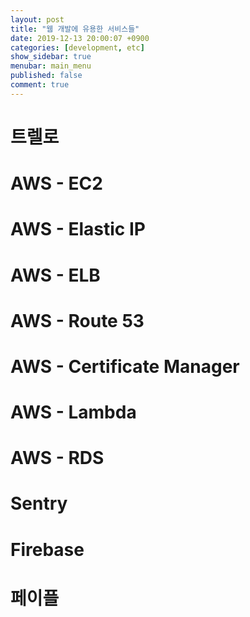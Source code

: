 ```yaml
---
layout: post
title: "웹 개발에 유용한 서비스들"
date: 2019-12-13 20:00:07 +0900
categories: [development, etc]
show_sidebar: true
menubar: main_menu
published: false
comment: true
---
```


# 트렐로
# AWS - EC2
# AWS - Elastic IP
# AWS - ELB
# AWS - Route 53
# AWS - Certificate Manager
# AWS - Lambda
# AWS - RDS
# Sentry
# Firebase
# 페이플
